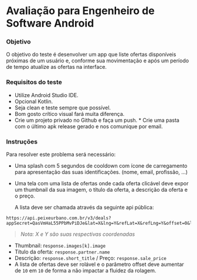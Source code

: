 # Avaliação para Engenheiro de Software Android

### Objetivo

O objetivo do teste é desenvolver um app que liste ofertas disponíveis próximas de um usuário e, conforme sua movimentação e após um período de tempo atualize as ofertas na interface.


### Requisitos do teste

* Utilize Android Studio IDE.
* Opcional Kotlin.
* Seja clean e teste sempre que possível.
* Bom gosto crítico visual fará muita diferença.
* Crie um projeto privado no Github e faça um push. * Crie uma pasta com o último apk release gerado e nos comunique por email.

### Instruções

Para resolver este problema será necessário:

* Uma splash com 5 segundos de cooldown com ícone de carregamento para apresentação das suas identificações. (nome, email, profissão, …)

* Uma tela com uma lista de ofertas onde cada oferta clicável deve expor um thumbnail da sua imagem, o título da oferta, a descrição da oferta e o preço.
	
    A lista deve ser chamada através da seguinte api pública:

```
https://api.peixeurbano.com.br/v3/deals?appSecret=QasVmHaL55PPbMvPiDJe&lat=X&lng=Y&refLat=X&refLng=Y&offset=0&limit=50&w=408&h=264&w_thumb=192&h_thumb=123 
```

> _Nota: X e Y são suas respectivas coordenadas_


- Thumbnail: r`esponse.images[k].image` 
- Título da oferta: `response.partner.name`
- Descrição: `response.short_title`   /   Preço: `response.sale_price`
- A lista de ofertas deve ser rolável e o parâmetro offset deve aumentar de `10` em `10` de forma a não impactar a fluidez da rolagem.
